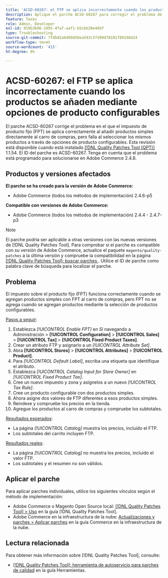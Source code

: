 ```yaml
---
title: 'ACSD-60267: el FTP se aplica incorrectamente cuando los productos se añaden mediante opciones de producto configurables'
description: Aplique el parche ACSD-60267 para corregir el problema de Adobe Commerce donde el impuesto de producto fijo (FPT) se aplica correctamente al añadir productos simples directamente al carro de compras, pero falla al seleccionar los mismos productos a través de opciones de producto configurables.
feature: Taxes
role: Admin, Developer
exl-id: 919b3b96-1995-4faf-aaf1-b5cbb20e46bf
type: Troubleshooting
source-git-commit: 7fdb02a6d89d50ea593c5fd99d78101f89198424
workflow-type: tm+mt
source-wordcount: '415'
ht-degree: 0%

---
```


# ACSD-60267: el FTP se aplica incorrectamente cuando los productos se añaden mediante opciones de producto configurables

El parche ACSD-60267 corrige el problema en el que el impuesto de producto fijo (FPT) se aplica correctamente al añadir productos simples directamente al carro de compras, pero falla al seleccionar los mismos productos a través de opciones de producto configurables. Esta revisión está disponible cuando está instalado [[!DNL Quality Patches Tool (QPT)]](https://experienceleague.adobe.com/docs/commerce-operations/tools/quality-patches-tool/usage.html?lang=es) 1.1.54. El ID del parche es ACSD-60267. Tenga en cuenta que el problema está programado para solucionarse en Adobe Commerce 2.4.8.

## Productos y versiones afectados

**El parche se ha creado para la versión de Adobe Commerce:**

* Adobe Commerce (todos los métodos de implementación) 2.4.6-p5

**Compatible con versiones de Adobe Commerce:**

* Adobe Commerce (todos los métodos de implementación) 2.4.4 - 2.4.7-p3

>[!NOTE]
>
>El parche podría ser aplicable a otras versiones con las nuevas versiones de [!DNL Quality Patches Tool]. Para comprobar si el parche es compatible con su versión de Adobe Commerce, actualice el paquete `magento/quality-patches` a la última versión y compruebe la compatibilidad en la página [[!DNL Quality Patches Tool]: buscar parches &#x200B;](https://experienceleague.adobe.com/tools/commerce-quality-patches/index.html?lang=es). Utilice el ID de parche como palabra clave de búsqueda para localizar el parche.

## Problema

El impuesto sobre el producto fijo (FPT) funciona correctamente cuando se agregan productos simples con FPT al carro de compras, pero FPT no se agrega cuando se agregan productos mediante la selección de productos configurables.

<u>Pasos a seguir</u>:

1. Establezca *[!UICONTROL Enable FPT]* en *Sí* navegando a *Administración* > **[!UICONTROL Configuration]** > **[!UICONTROL Sales]** > **[!UICONTROL Tax]** > **[!UICONTROL Fixed Product Taxes]**.
1. Crear un atributo FTP y asignarlo a un *[!UICONTROL Attribute Set]*.
1. Abra **[!UICONTROL Stores]** > **[!UICONTROL Attributes]** > **[!UICONTROL Product]**.
1. Para *[!UICONTROL Default Label]*, escriba una etiqueta que identifique el atributo.
1. Establezca *[!UICONTROL Catalog Input for Store Owner]* en *[!UICONTROL Fixed Product Tax]*.
1. Cree un nuevo impuesto y zona y asígnelos a un nuevo *[!UICONTROL Tax Rule]*.
1. Cree un producto configurable con dos productos simples.
1. Ahora asigne dos valores de FTP diferentes a esos productos simples.
1. Reindexe y compruebe los precios en la tienda.
1. Agregue los productos al carro de compras y compruebe los subtotales.

<u>Resultados esperados</u>:

* La página *[!UICONTROL Catalog]* muestra los precios, incluido el FTP.
* Los subtotales del carrito incluyen FTP.

<u>Resultados reales</u>:

* La página *[!UICONTROL Catalog]* no muestra los precios, incluido el valor FTP.
* Los subtotales y el resumen no son válidos.

## Aplicar el parche

Para aplicar parches individuales, utilice los siguientes vínculos según el método de implementación:

* Adobe Commerce o Magento Open Source local: [[!DNL Quality Patches Tool] > Uso](/help/tools/quality-patches-tool/usage.md) en la guía [!DNL Quality Patches Tool].
* Adobe Commerce en la infraestructura de la nube: [Actualizaciones y parches > Aplicar parches](https://experienceleague.adobe.com/docs/commerce-cloud-service/user-guide/develop/upgrade/apply-patches.html?lang=es) en la guía Commerce en la infraestructura de la nube.

## Lectura relacionada

Para obtener más información sobre [!DNL Quality Patches Tool], consulte:

* [[!DNL Quality Patches Tool]: herramienta de autoservicio para parches de calidad](/help/tools/quality-patches-tool/quality-patches-tool-to-self-serve-quality-patches.md) en la guía Herramientas.
